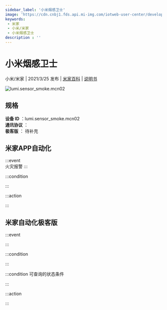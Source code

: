 ```yaml
---
sidebar_label: '小米烟感卫士'
image: 'https://cdn.cnbj1.fds.api.mi-img.com/iotweb-user-center/developer_1679071135130DElAB8WS.png?GalaxyAccessKeyId=AKVGLQWBOVIRQ3XLEW&Expires=9223372036854775807&Signature=sTTgggg9wBkgf0LN0DbNVvEcs2c='
keywords: 
 - 米家
 - 小米/米家
 - 小米烟感卫士
description : ''
---
```

# 小米烟感卫士

小米/米家 | 2021/3/25 发布 | [米家百科](https://home.mi.com/webapp/content/baike/product/index.html?model=lumi.sensor_smoke.mcn02) | [说明书](https://home.mi.com/views/introduction.html?model=lumi.sensor_smoke.mcn02&region=cn)

![lumi.sensor_smoke.mcn02](https://cdn.cnbj1.fds.api.mi-img.com/iotweb-user-center/developer_1679071135130DElAB8WS.png?GalaxyAccessKeyId=AKVGLQWBOVIRQ3XLEW&Expires=9223372036854775807&Signature=sTTgggg9wBkgf0LN0DbNVvEcs2c=)

## 规格  
> 
**设备 ID** ：lumi.sensor_smoke.mcn02  
**通讯协议** ：  
**极客版**  ： 待补充 


## 米家APP自动化  

:::event  
火灾报警
:::

:::condition  

:::

:::action   

:::

## 米家自动化极客版  

:::event  

:::

:::condition  

:::

:::condition 可查询的状态条件  

:::

:::action  

:::

        
